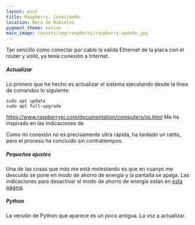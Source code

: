 ```yaml
---
layout: post
title: Raspberry. Conectando.
location: Mora de Rubielos
pygment_theme: native
main_image: /assets/img/raspberry/raspberry-update.jpg
---
```

Tan sencillo como conectar por cable la salida Ethernet de la placa con el router y *voilà*, ya tenía conexión a Internet.

##### Actualizar
Lo primero que he hecho es actualizar el sistema ejecutando desde la línea de comandos lo siguiente:

```console
sudo apt update
sudo apt full-upgrade
```
https://www.raspberrypi.com/documentation/computers/os.html
Me he inspirado en las indicaciones de

Como mi conexión no es precisamente ultra rápida, ha tardado un ratito, pero el proceso ha concluido sin contratiempos.

##### Pequeños ajustes
Una de las cosas que más me está molestando es que en cuanyo me descuido se pone en modo de ahorro de energía y la pantalla se apaga. Las indicaciones para desactivar el modo de ahorro de energía están en [esta página](https://forums.raspberrypi.com/viewtopic.php?t=43932). 


##### Python
La versión de Python que aparece es un poco antigua. La voz a actualizar.
